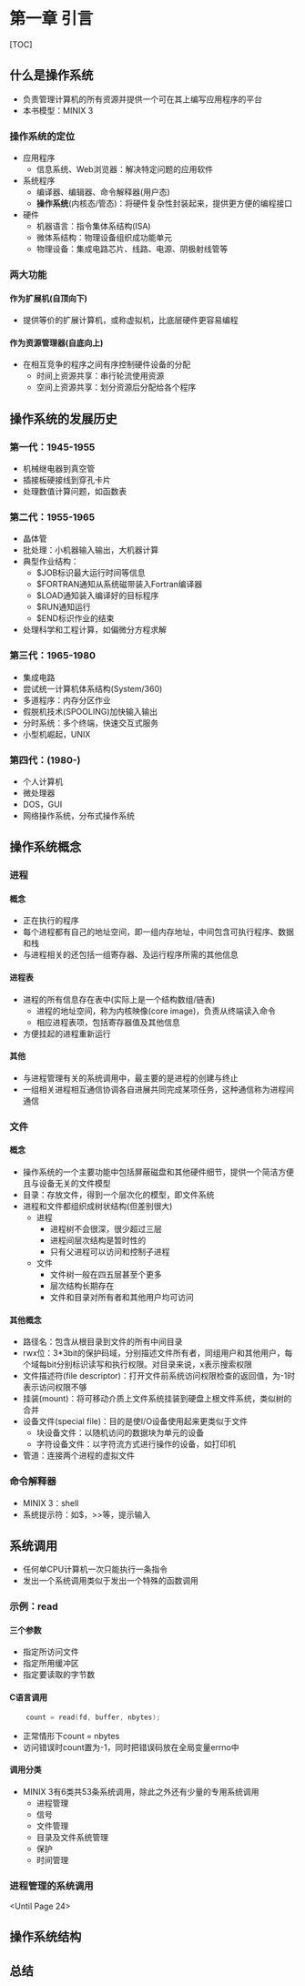 # 第一章 引言

[TOC]

## 什么是操作系统

- 负责管理计算机的所有资源并提供一个可在其上编写应用程序的平台
- 本书模型：MINIX 3

### 操作系统的定位

- 应用程序
  - 信息系统、Web浏览器：解决特定问题的应用软件
- 系统程序
  - 编译器、编辑器、命令解释器(用户态)
  - **操作系统**(内核态/管态)：将硬件复杂性封装起来，提供更方便的编程接口
- 硬件
  - 机器语言：指令集体系结构(ISA)
  - 微体系结构：物理设备组织成功能单元
  - 物理设备：集成电路芯片、线路、电源、阴极射线管等

### 两大功能

#### 作为扩展机(自顶向下)

- 提供等价的扩展计算机，或称虚拟机，比底层硬件更容易编程

#### 作为资源管理器(自底向上)

- 在相互竞争的程序之间有序控制硬件设备的分配
  - 时间上资源共享：串行轮流使用资源
  - 空间上资源共享：划分资源后分配给各个程序

## 操作系统的发展历史

### 第一代：1945-1955

- 机械继电器到真空管
- 插接板硬接线到穿孔卡片
- 处理数值计算问题，如函数表

### 第二代：1955-1965

- 晶体管
- 批处理：小机器输入输出，大机器计算
- 典型作业结构：
  - $JOB标识最大运行时间等信息
  - $FORTRAN通知从系统磁带装入Fortran编译器
  - $LOAD通知装入编译好的目标程序
  - $RUN通知运行
  - $END标识作业的结束
- 处理科学和工程计算，如偏微分方程求解

### 第三代：1965-1980

- 集成电路
- 尝试统一计算机体系结构(System/360)
- 多道程序：内存分区作业
- 假脱机技术(SPOOLING)加快输入输出
- 分时系统：多个终端，快速交互式服务
- 小型机崛起，UNIX

### 第四代：(1980-)

- 个人计算机
- 微处理器
- DOS，GUI
- 网络操作系统，分布式操作系统

## 操作系统概念

### 进程

#### 概念

- 正在执行的程序
- 每个进程都有自己的地址空间，即一组内存地址，中间包含可执行程序、数据和栈
- 与进程相关的还包括一组寄存器、及运行程序所需的其他信息

#### 进程表

- 进程的所有信息存在表中(实际上是一个结构数组/链表)
  - 进程的地址空间，称为内核映像(core image)，负责从终端读入命令
  - 相应进程表项，包括寄存器值及其他信息
- 方便挂起的进程重新运行

#### 其他

- 与进程管理有关的系统调用中，最主要的是进程的创建与终止
- 一组相关进程相互通信协调各自进展共同完成某项任务，这种通信称为进程间通信

### 文件

#### 概念

- 操作系统的一个主要功能中包括屏蔽磁盘和其他硬件细节，提供一个简洁方便且与设备无关的文件模型
- 目录：存放文件，得到一个层次化的模型，即文件系统
- 进程和文件都组织成树状结构(但差别很大)
  - 进程
    - 进程树不会很深，很少超过三层
    - 进程间层次结构是暂时性的
    - 只有父进程可以访问和控制子进程
  - 文件
    - 文件树一般在四五层甚至个更多
    - 层次结构长期存在
    - 文件和目录对所有者和其他用户均可访问

#### 其他概念

- 路径名：包含从根目录到文件的所有中间目录
- rwx位：3*3bit的保护码域，分别描述文件所有者，同组用户和其他用户，每个域每bit分别标识读写和执行权限。对目录来说，x表示搜索权限
- 文件描述符(file descriptor)：打开文件前系统访问权限检查的返回值，为-1时表示访问权限不够
- 挂装(mount)：将可移动介质上文件系统挂装到硬盘上根文件系统，类似树的合并
- 设备文件(special file)：目的是使I/O设备使用起来更类似于文件
  - 块设备文件：以随机访问的数据块为单元的设备
  - 字符设备文件：以字符流方式进行操作的设备，如打印机
- 管道：连接两个进程的虚拟文件

### 命令解释器

- MINIX 3：shell
- 系统提示符：如$，>>等，提示输入

## 系统调用

- 任何单CPU计算机一次只能执行一条指令
- 发出一个系统调用类似于发出一个特殊的函数调用

### 示例：read

#### 三个参数

- 指定所访问文件
- 指定所用缓冲区
- 指定要读取的字节数

#### C语言调用

```c
	count = read(fd, buffer, nbytes);
```

- 正常情形下count = nbytes
- 访问错误时count置为-1，同时把错误码放在全局变量errno中

#### 调用分类

- MINIX 3有6类共53条系统调用，除此之外还有少量的专用系统调用
  - 进程管理
  - 信号
  - 文件管理
  - 目录及文件系统管理
  - 保护
  - 时间管理

### 进程管理的系统调用

<Until Page 24>

## 操作系统结构

## 总结